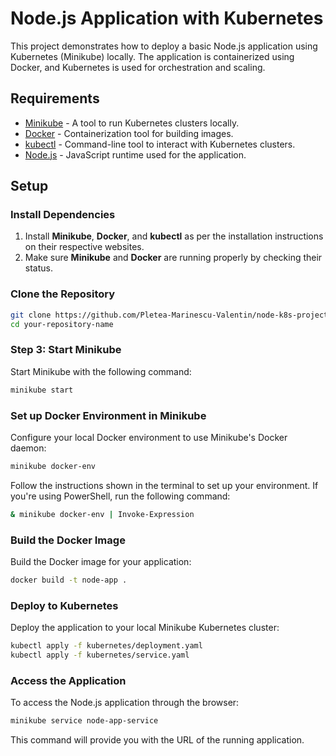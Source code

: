# Node.js Application with Kubernetes

This project demonstrates how to deploy a basic Node.js application using Kubernetes (Minikube) locally. The application is containerized using Docker, and Kubernetes is used for orchestration and scaling.

## Requirements

- [Minikube](https://minikube.sigs.k8s.io/docs/) - A tool to run Kubernetes clusters locally.
- [Docker](https://www.docker.com/) - Containerization tool for building images.
- [kubectl](https://kubernetes.io/docs/tasks/tools/install-kubectl/) - Command-line tool to interact with Kubernetes clusters.
- [Node.js](https://nodejs.org/) - JavaScript runtime used for the application.

## Setup

### Install Dependencies

1. Install **Minikube**, **Docker**, and **kubectl** as per the installation instructions on their respective websites.
2. Make sure **Minikube** and **Docker** are running properly by checking their status.

### Clone the Repository

```bash
git clone https://github.com/Pletea-Marinescu-Valentin/node-k8s-project.git
cd your-repository-name
```

### Step 3: Start Minikube
Start Minikube with the following command:

```bash
minikube start
```

### Set up Docker Environment in Minikube
Configure your local Docker environment to use Minikube's Docker daemon:

```bash
minikube docker-env
```

Follow the instructions shown in the terminal to set up your environment. If you're using PowerShell, run the following command:

```bash
& minikube docker-env | Invoke-Expression
```

### Build the Docker Image
Build the Docker image for your application:

```bash
docker build -t node-app .
```

### Deploy to Kubernetes
Deploy the application to your local Minikube Kubernetes cluster:

```bash
kubectl apply -f kubernetes/deployment.yaml
kubectl apply -f kubernetes/service.yaml
```

### Access the Application
To access the Node.js application through the browser:

```bash
minikube service node-app-service
```

This command will provide you with the URL of the running application.
